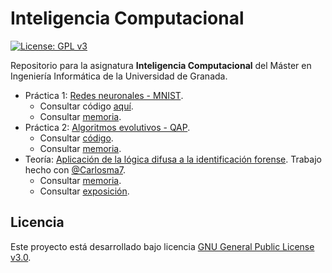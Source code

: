 # Inteligencia Computacional

[![License: GPL v3](https://img.shields.io/badge/License-GPL%20v3-blue.svg)](https://www.gnu.org/licenses/gpl-3.0)

Repositorio para la asignatura **Inteligencia Computacional** del Máster en Ingeniería Informática de la Universidad de Granada.

- Práctica 1: [Redes neuronales - MNIST](https://github.com/Carlossamu7/IC_MUII_UGR/milestone/1).
    - Consultar código [aquí](https://github.com/Carlossamu7/IC_MUII_UGR/blob/main/P1-RedesNeuronales/mnist.py).
    - Consultar [memoria](https://github.com/Carlossamu7/IC_MUII_UGR/blob/main/P1-RedesNeuronales/IC_MUII_RN.pdf).
- Práctica 2: [Algoritmos evolutivos - QAP](https://github.com/Carlossamu7/IC_MUII_UGR/milestone/3).
    - Consultar [código](https://github.com/Carlossamu7/IC_MUII_UGR/tree/main/P2-AlgoritmosEvolutivos).
    - Consultar [memoria](https://github.com/Carlossamu7/IC_MUII_UGR/blob/main/P2-AlgoritmosEvolutivos/IC_MUII_AE.pdf).
- Teoría: [Aplicación de la lógica difusa a la identificación forense](https://github.com/Carlossamu7/IC_MUII_UGR/milestone/2). Trabajo hecho con [@Carlosma7](https://github.com/Carlosma7).
    - Consultar [memoria](https://github.com/Carlossamu7/IC_MUII_UGR/blob/main/T-L%C3%B3gica%20Difusa/IC_MUII.pdf).
    - Consultar [exposición](https://github.com/Carlossamu7/IC_MUII_UGR/blob/main/T-L%C3%B3gica%20Difusa/IC_MUII_expo.pdf).

## Licencia

Este proyecto está desarrollado bajo licencia [GNU General Public License v3.0](https://es.wikipedia.org/wiki/GNU_General_Public_License).

